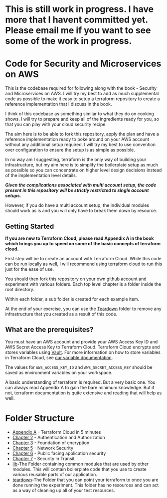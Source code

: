 
# This is still work in progress. I have more that I havent committed yet. Please email me if you want to see some of the work in progress.
# Code for Security and Microservices on AWS

This is the codebase required for following along with the book - Security and Microservices on AWS. I will try my best to add as much supplemental code as possible to make it easy to setup a terraform repository to create a reference implementation that I discuss in the book.

I think of this codebase as something similar to what they do on cooking shows. I will try to prepare and keep all of the ingredients ready for you, so that you can play with your cloud security recipe.  

The aim here is to be able to fork this repository, apply the plan and have a reference implementation ready to poke around on your AWS account without any additional setup required. I will try my best to use convention over configuration to ensure the setup is as simple as possible.   

In no way am I suggesting, terraform is the only way of building your infrastructure, but my aim here is to simplify the boilerplate setup as much as possible so you can concentrate on higher level design decisions instead of the implementation level details.
 

***Given the complications associated with multi account setup, the code present in this repository will be strictly restricted to single account setups.*** 
 
 However, if you do have a multi account setup, the individual modules should work as is and you will only have to break them down by resource.  
## Getting Started
**If you are new to Terraform Cloud, please read Appendix A in the book which brings you up to speed on some of the basic concepts of terraform cloud.**  

First step will be to create an account with Terraform Cloud. While this code can be run locally as well, I will recommend using terraform cloud to run this just for the ease of use. 

You should then fork this repository on your own github account and experiment with various folders.
Each top level chapter is a folder inside the root directory. 

Within each folder, a sub folder is created for each example item.

At the end of your exercise, you can use the [Teardown](teardown) folder to remove any infrastructure that you created as a result of this code.  

## What are the prerequisites?

You must have an AWS account and provide your AWS Access Key ID and AWS Secret Access Key to Terraform Cloud. Terraform Cloud encrypts and stores variables using [Vault](https://www.vaultproject.io/). For more information on how to store variables in Terraform Cloud, see [our variable documentation](https://www.terraform.io/docs/cloud/workspaces/variables.html).

The values for `AWS_ACCESS_KEY_ID` and `AWS_SECRET_ACCESS_KEY` should be saved as environment variables on your workspace.

A basic understanding of terraform is required. But a very basic one. You can always read Appendix A to gain the bare minimum knowledge. But if not, terraform documentation is quite extensive and reading that will help as well. 

# Folder Structure

* [Appendix A](appendixa) - Terraform Cloud in 5 minutes
* [Chapter 2](chapter2) - Authentication and Authorization
* [Chapter 3](chapter3) - Foundation of encryption
* [Chapter 5](chapter5) - Network Security
* [Chapter 6](chapter6) - Public facing application security
* [Chapter 7](chapter7) - Security in Transit
* [lib](lib)-The Folder containing common modules that are used by other modules. This will contain boilerplate code that you use to create various reusable parts of our application. 
* [teardown](teardown)-The Folder that you can point your terraform to once you are done running the experiment. This folder has no resources and can act as a way of cleaning up all of your test resources. 


